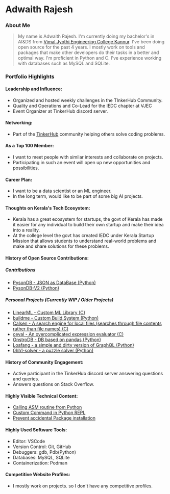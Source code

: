 # Adwaith Rajesh

### About Me

> My name is Adwaith Rajesh. I'm currently doing my bachelor's in AI&DS from [Vimal Jyothi Engineering College Kannur](https://www.vjec.ac.in/).
> I've been doing open source for the past 4 years. I mostly work on tools and packages that make
> other developers do their tasks in a better and optimal way.
> I'm proficient in Python and C. I've experience working with databases such as MySQL and SQLite.

### Portfolio Highlights

#### Leadership and Influence:

- Organized and hosted weekly challenges in the TInkerHub Community.
- Quality and Operations and Co-Lead for the IEDC chapter at VJEC
- Event Organizer at TinkerHub discord server.

#### Networking:

- Part of the [TinkerHub](tinkerhub.org) community helping others solve coding problems.

#### As a Top 100 Member:

- I want to meet people with similar interests and collaborate on projects.
- Participating in such an event will open up new opportunities and possibilities.

#### Career Plan:

- I want to be a data scientist or an ML engineer.
- In the long term, would like to be part of some big AI projects.

#### Thoughts on Kerala's Tech Ecosystem:

- Kerala has a great ecosystem for startups, the govt of Kerala has made it easier for any
  individual to build their own startup and make their idea into a reality.
- At the college level the govt has created IEDC under Kerala Startup Mission that allows
  students to understand real-world problems and make and share solutions for these problems.

#### History of Open Source Contributions:

##### Contributions

- [PysonDB - JSON as DataBase (Python)](https://github.com/pysonDB/pysonDB)
- [PysonDB-V2 (Python)](https://github.com/pysonDB/pysonDB-v2)

##### Personal Projects (Currently WIP / Older Projects)

- [LinearML - Custom ML Library (C)](https://github.com/Adwaith-Rajesh/LinearML)
- [buildme - Custom Build System (Python)](https://github.com/Adwaith-Rajesh/buildme)
- [Calsen - A search engine for local files (searches through file contents rather than file names) (C)](https://github.com/Adwaith-Rajesh/calsen)
- [ceval - An overcomplicated expression evaluator (C)](https://github.com/Adwaith-Rajesh/c_eval)
- [OnstroDB - DB based on pandas (Python)](https://github.com/Adwaith-Rajesh/onstro-db)
- [Loafang - a simple and dirty version of GraphQL (Python)](https://github.com/Adwaith-Rajesh/loafang)
- [0hh1-solver - a puzzle solver (Python)]()

#### History of Community Engagement:

- Active participant in the TinkerHub discord server answering questions and queries.
- Answers questions on Stack Overflow.

#### Highly Visible Technical Content:

- [Calling ASM routine from Python](https://adwaith.hashnode.dev/calling-assembly-function-from-python)
- [Custom Command in Python REPL](https://adwaith.hashnode.dev/custom-commands-in-python-idle)
- [Prevent accidental Package installation](https://adwaith.hashnode.dev/prevent-accidental-package-installation-to-system-python)

#### Highly Used Software Tools:

- Editor: VSCode
- Version Control: Git, GitHub
- Debuggers: gdb, Pdb(Python)
- Databases: MySQL, SQLite
- Containerization: Podman

#### Competitive Website Profiles:

- I mostly work on projects. so I don't have any competitive profiles.
